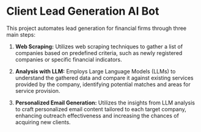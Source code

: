 # Client Lead Generation AI Bot

This project automates lead generation for financial firms through three main steps:

1. **Web Scraping:** Utilizes web scraping techniques to gather a list of companies based on predefined criteria, such as newly registered companies or specific financial indicators.

2. **Analysis with LLM:** Employs Large Language Models (LLMs) to understand the gathered data and compare it against existing services provided by the company, identifying potential matches and areas for service provision.

3. **Personalized Email Generation:** Utilizes the insights from LLM analysis to craft personalized email content tailored to each target company, enhancing outreach effectiveness and increasing the chances of acquiring new clients.
